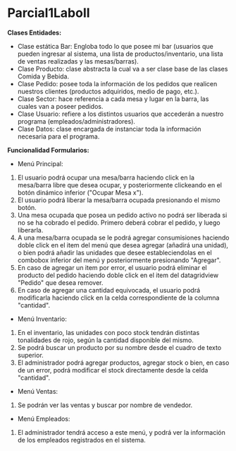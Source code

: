 # Parcial1LaboII

**Clases Entidades:**

- Clase estática Bar: Engloba todo lo que posee mi bar (usuarios que pueden ingresar al sistema, una lista de productos/inventario, una lista de ventas realizadas y las mesas/barras).
- Clase Producto: clase abstracta la cual va a ser clase base de las clases Comida y Bebida.
- Clase Pedido: posee toda la información de los pedidos que realicen nuestros clientes (productos adquiridos, medio de pago, etc.).
- Clase Sector: hace referencia a cada mesa y lugar en la barra, las cuales van a poseer pedidos.
- Clase Usuario: refiere a los distintos usuarios que accederán a nuestro programa (empleados/administradores).
- Clase Datos: clase encargada de instanciar toda la información necesaria para el programa.

**Funcionalidad Formularios:**

- Menú Principal:
1) El usuario podrá ocupar una mesa/barra haciendo click en la mesa/barra libre que desea ocupar, y posteriormente clickeando en el botón dinámico inferior ("Ocupar Mesa x").
2) El usuario podrá liberar la mesa/barra ocupada presionando el mismo botón.
3) Una mesa ocupada que posea un pedido activo no podrá ser liberada si no se ha cobrado el pedido. Primero deberá cobrar el pedido, y luego liberarla.
4) A una mesa/barra ocupada se le podrá agregar consumisiones haciendo doble click en el item del menú que desea agregar (añadirá una unidad), o bien podrá añadir las unidades que desee estableciendolas en el combobox inferior del menú y posteriormente presionando "Agregar".
5) En caso de agregar un item por error, el usuario podrá eliminar el producto del pedido haciendo doble click en el item del datagridview "Pedido" que desea remover.
6) En caso de agregar una cantidad equivocada, el usuario podrá modificarla haciendo click en la celda correspondiente de la columna "cantidad".

- Menú Inventario:
1) En el inventario, las unidades con poco stock tendrán distintas tonalidades de rojo, según la cantidad disponible del mismo.
2) Se podrá buscar un producto por su nombre desde el cuadro de texto superior.
3) El administrador podrá agregar productos, agregar stock o bien, en caso de un error, podrá modificar el stock directamente desde la celda "cantidad".

- Menú Ventas:
1) Se podrán ver las ventas y buscar por nombre de vendedor.

- Menú Empleados:
1) El administrador tendrá acceso a este menú, y podrá ver la información de los empleados registrados en el sistema.



